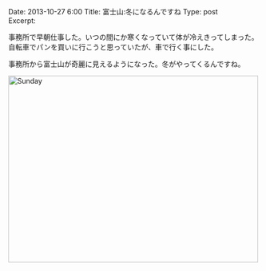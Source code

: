 Date: 2013-10-27  6:00
Title: 富士山:冬になるんですね
Type: post  
Excerpt:   


事務所で早朝仕事した。いつの間にか寒くなっていて体が冷えきってしまった。自転車でパンを買いに行こうと思っていたが、車で行く事にした。

事務所から富士山が奇麗に見えるようになった。冬がやってくるんですね。

<a href="http://www.flickr.com/photos/hdknr/10507122485/" title="Sunday by hidelafoglia, on Flickr"><img src="https://farm8.staticflickr.com/7349/10507122485_2fd90884da.jpg" width="500" height="375" alt="Sunday"></a>


